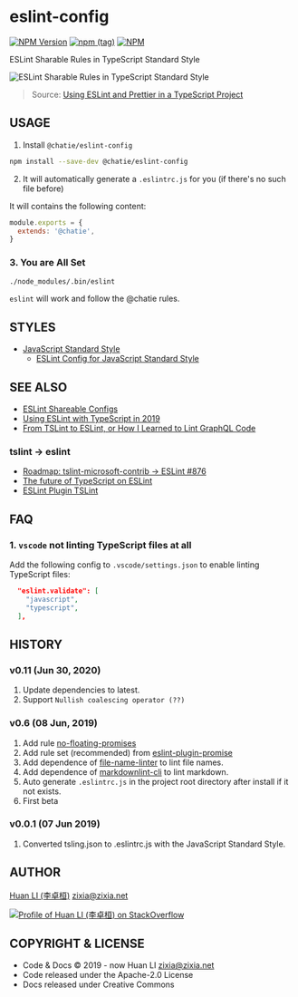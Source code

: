 # eslint-config

[![NPM Version](https://badge.fury.io/js/%40chatie%2Feslint-config.svg)](https://www.npmjs.com/package/@chatie/eslint-config)
[![npm (tag)](https://img.shields.io/npm/v/%40chatie/eslint-config/next.svg)](https://www.npmjs.com/package/@chatie/eslint-config?activeTab=versions)
[![NPM](https://github.com/Chatie/eslint-config/workflows/NPM/badge.svg)](https://github.com/Chatie/eslint-config/actions?query=workflow%3ANPM)

ESLint Sharable Rules in TypeScript Standard Style

![ESLint Sharable Rules in TypeScript Standard Style](https://chatie.github.io/eslint-config/images/eslint-config-chatie.jpg)
> Source: [Using ESLint and Prettier in a TypeScript Project](https://www.robertcooper.me/using-eslint-and-prettier-in-a-typescript-project)

## USAGE

1. Install `@chatie/eslint-config`

```sh
npm install --save-dev @chatie/eslint-config
```

2. It will automatically generate a `.eslintrc.js` for you (if there's no such file before)

It will contains the following content:

```js
module.exports = {
  extends: '@chatie',
}
```

### 3. You are All Set

```sh
./node_modules/.bin/eslint
```

`eslint` will work and follow the @chatie rules.

## STYLES

- [JavaScript Standard Style](https://standardjs.com)
  - [ESLint Config for JavaScript Standard Style](https://github.com/standard/eslint-config-standard)

## SEE ALSO

- [ESLint Shareable Configs](https://eslint.org/docs/developer-guide/shareable-configs)
- [Using ESLint with TypeScript in 2019](https://43081j.com/2019/02/using-eslint-with-typescript)
- [From TSLint to ESLint, or How I Learned to Lint GraphQL Code](https://artsy.github.io/blog/2019/01/29/from-tslint-to-eslint/)

### tslint -> eslint

- [Roadmap: tslint-microsoft-contrib -> ESLint #876](https://github.com/microsoft/tslint-microsoft-contrib/issues/876)
- [The future of TypeScript on ESLint](https://eslint.org/blog/2019/01/future-typescript-eslint)
- [ESLint Plugin TSLint](https://github.com/typescript-eslint/typescript-eslint/tree/master/packages/eslint-plugin-tslint)

## FAQ

### 1. `vscode` not linting TypeScript files at all

Add the following config to `.vscode/settings.json` to enable linting TypeScript files:

```json
  "eslint.validate": [
    "javascript",
    "typescript",
  ],
```

## HISTORY

### v0.11 (Jun 30, 2020)

1. Update dependencies to latest.
1. Support `Nullish coalescing operator (??)`

### v0.6 (08 Jun, 2019)

1. Add rule [no-floating-promises](https://github.com/typescript-eslint/typescript-eslint/pull/495)
1. Add rule set (recommended) from [eslint-plugin-promise](https://www.npmjs.com/package/eslint-plugin-promise)
1. Add dependence of [file-name-linter](https://npmjs.com/package/file-name-linter) to lint file names.
1. Add dependence of [markdownlint-cli](https://npmjs.com/package/markdownlint-cli) to lint markdown.
1. Auto generate `.eslintrc.js` in the project root directory after install if it not exists.
1. First beta

### v0.0.1 (07 Jun 2019)

1. Converted tsling.json to .eslintrc.js with the JavaScript Standard Style.

## AUTHOR

[Huan LI (李卓桓)](http://linkedin.com/in/zixia) zixia@zixia.net

[![Profile of Huan LI (李卓桓) on StackOverflow](https://stackexchange.com/users/flair/265499.png)](https://stackexchange.com/users/265499)

## COPYRIGHT & LICENSE

- Code & Docs © 2019 - now Huan LI zixia@zixia.net
- Code released under the Apache-2.0 License
- Docs released under Creative Commons
